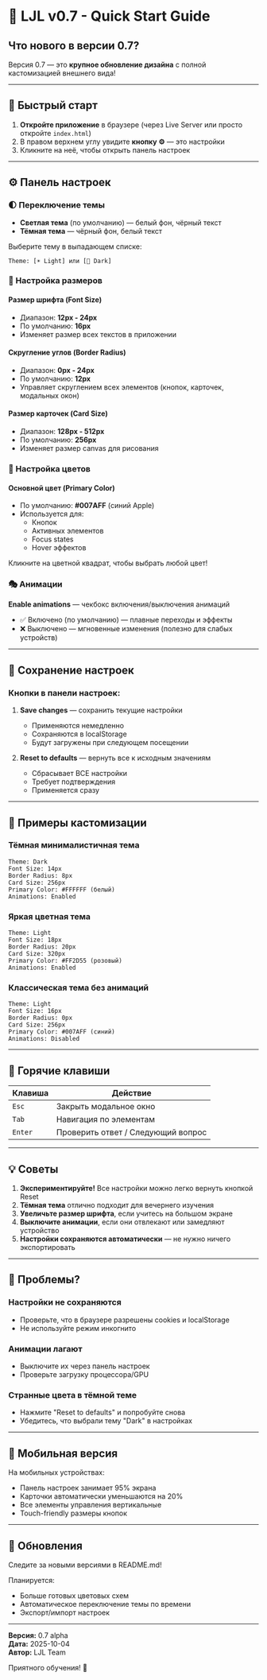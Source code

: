 # 🎨 LJL v0.7 - Quick Start Guide

## Что нового в версии 0.7?

Версия 0.7 — это **крупное обновление дизайна** с полной кастомизацией внешнего вида!

---

## 🚀 Быстрый старт

1. **Откройте приложение** в браузере (через Live Server или просто откройте `index.html`)
2. В правом верхнем углу увидите **кнопку ⚙️** — это настройки
3. Кликните на неё, чтобы открыть панель настроек

---

## ⚙️ Панель настроек

### 🌓 Переключение темы

- **Светлая тема** (по умолчанию) — белый фон, чёрный текст
- **Тёмная тема** — чёрный фон, белый текст

Выберите тему в выпадающем списке:

```
Theme: [☀️ Light] или [🌙 Dark]
```

### 📏 Настройка размеров

#### Размер шрифта (Font Size)

- Диапазон: **12px - 24px**
- По умолчанию: **16px**
- Изменяет размер всех текстов в приложении

#### Скругление углов (Border Radius)

- Диапазон: **0px - 24px**
- По умолчанию: **12px**
- Управляет скруглением всех элементов (кнопок, карточек, модальных окон)

#### Размер карточек (Card Size)

- Диапазон: **128px - 512px**
- По умолчанию: **256px**
- Изменяет размер canvas для рисования

### 🎨 Настройка цветов

#### Основной цвет (Primary Color)

- По умолчанию: **#007AFF** (синий Apple)
- Используется для:
  - Кнопок
  - Активных элементов
  - Focus states
  - Hover эффектов

Кликните на цветной квадрат, чтобы выбрать любой цвет!

### 🎭 Анимации

**Enable animations** — чекбокс включения/выключения анимаций

- ✅ Включено (по умолчанию) — плавные переходы и эффекты
- ❌ Выключено — мгновенные изменения (полезно для слабых устройств)

---

## 💾 Сохранение настроек

### Кнопки в панели настроек:

1. **Save changes** — сохранить текущие настройки

   - Применяются немедленно
   - Сохраняются в localStorage
   - Будут загружены при следующем посещении

2. **Reset to defaults** — вернуть все к исходным значениям
   - Сбрасывает ВСЕ настройки
   - Требует подтверждения
   - Применяется сразу

---

## 🎨 Примеры кастомизации

### Тёмная минималистичная тема

```
Theme: Dark
Font Size: 14px
Border Radius: 8px
Card Size: 256px
Primary Color: #FFFFFF (белый)
Animations: Enabled
```

### Яркая цветная тема

```
Theme: Light
Font Size: 18px
Border Radius: 20px
Card Size: 320px
Primary Color: #FF2D55 (розовый)
Animations: Enabled
```

### Классическая тема без анимаций

```
Theme: Light
Font Size: 16px
Border Radius: 0px
Card Size: 256px
Primary Color: #007AFF (синий)
Animations: Disabled
```

---

## 🎯 Горячие клавиши

| Клавиша | Действие                           |
| ------- | ---------------------------------- |
| `Esc`   | Закрыть модальное окно             |
| `Tab`   | Навигация по элементам             |
| `Enter` | Проверить ответ / Следующий вопрос |

---

## 💡 Советы

1. **Экспериментируйте!** Все настройки можно легко вернуть кнопкой Reset
2. **Тёмная тема** отлично подходит для вечернего изучения
3. **Увеличьте размер шрифта**, если учитесь на большом экране
4. **Выключите анимации**, если они отвлекают или замедляют устройство
5. **Настройки сохраняются автоматически** — не нужно ничего экспортировать

---

## 🐛 Проблемы?

### Настройки не сохраняются

- Проверьте, что в браузере разрешены cookies и localStorage
- Не используйте режим инкогнито

### Анимации лагают

- Выключите их через панель настроек
- Проверьте загрузку процессора/GPU

### Странные цвета в тёмной теме

- Нажмите "Reset to defaults" и попробуйте снова
- Убедитесь, что выбрали тему "Dark" в настройках

---

## 📱 Мобильная версия

На мобильных устройствах:

- Панель настроек занимает 95% экрана
- Карточки автоматически уменьшаются на 20%
- Все элементы управления вертикальные
- Touch-friendly размеры кнопок

---

## 🔄 Обновления

Следите за новыми версиями в README.md!

Планируется:

- Больше готовых цветовых схем
- Автоматическое переключение темы по времени
- Экспорт/импорт настроек

---

**Версия:** 0.7 alpha  
**Дата:** 2025-10-04  
**Автор:** LJL Team

Приятного обучения! 🎌
